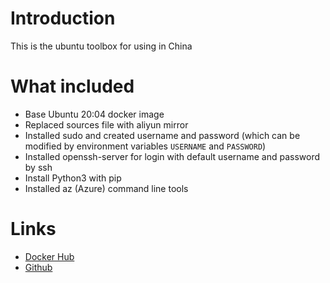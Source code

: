 # Introduction
This is the ubuntu toolbox for using in China

# What included
- Base Ubuntu 20:04 docker image
- Replaced sources file with aliyun mirror
- Installed sudo and created username and password (which can be modified by environment variables `USERNAME` and `PASSWORD`)
- Installed openssh-server for login with default username and password by ssh
- Install Python3 with pip
- Installed az (Azure) command line tools

# Links
- [Docker Hub](https://hub.docker.com/r/desmondddd/ubuntu-toolbox-cn)
- [Github](https://github.com/desmondddd/ubuntu-toolbox-cn)